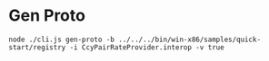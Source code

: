 
# Gen Proto

```
node ./cli.js gen-proto -b ../../../bin/win-x86/samples/quick-start/registry -i CcyPairRateProvider.interop -v true
```

